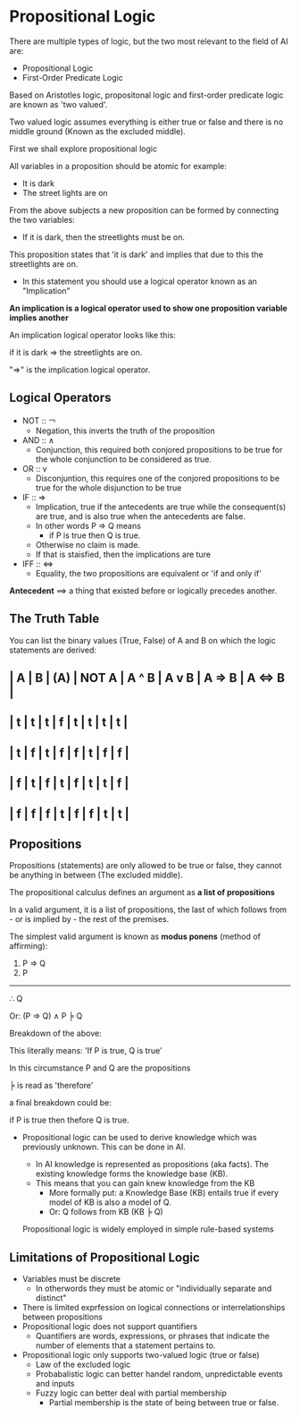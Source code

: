 # Propositional Logic 

There are multiple types of logic, but the two most relevant to the field of AI are: 

- Propositional Logic 
- First-Order Predicate Logic 

Based on Aristotles logic, propositonal logic and first-order predicate logic are known as 'two valued'. 

Two valued logic assumes everything is either true or false and there is no middle ground (Known as the excluded middle).

First we shall explore propositional logic

All variables in a proposition should be atomic for example: 

- It is dark 
- The street lights are on

From the above subjects a new proposition can be formed by connecting the two variables: 

- If it is dark, then the streetlights must be on. 

This proposition states that 'it is dark' and implies that due to this the streetlights are on. 

- In this statement you should use a logical operator known as an "Implication"

**An implication is a logical operator used to show one proposition variable implies another**

An implication logical operator looks like this: 

if it is dark => the streetlights are on. 

"=>" is the implication logical operator.

## Logical Operators 

- NOT :: ￢ 
  - Negation, this inverts the truth of the proposition 
- AND :: ∧
  - Conjunction, this required both conjored propositions to be true for the whole conjunction to be considered as true. 
- OR :: v
  - Disconjuntion, this requires one of the conjored propositions to be true for the whole disjunction to be true 
- IF :: => 
  - Implication, true if the antecedents are true while the consequent(s) are true, and is also true when the antecedents are false.
  - In other words P => Q means 
    - if P is true then Q is true. 
  - Otherwise no claim is made. 
  - If that is staisfied, then the implications are ture 
- IFF :: <=>
  - Equality, the two propositions are equivalent or 'if and only if' 

**Antecedent** ==> a thing that existed before or logically precedes another.

## The Truth Table 

You can list the binary values (True, False) of A and B on which the logic statements are derived: 

| A     | B     | (A)     | NOT A     | A ^ B   | A v B   | A => B    | A <=> B |
---------------------------------------------------------------------------------
| t     | t     | t       | f         | t       | t       | t         | t       |
---------------------------------------------------------------------------------
| t     | f     | t       | f         | f       | t       | f         | f       |
---------------------------------------------------------------------------------
| f     | t     | f       | t         | f       | t       | t         | f       |
---------------------------------------------------------------------------------
| f     | f     | f       | t         | f       | f       | t         | t       |
---------------------------------------------------------------------------------

## Propositions 

Propositions (statements) are only allowed to be true or false, they cannot be anything in between (The excluded middle).

The propositional calculus defines an argument as **a list of propositions** 

In a valid argument, it is a list of propositions, the last of which follows from - or is implied by - the rest of the premises. 

The simplest valid argument is known as **modus ponens** (method of affirming): 

1. P => Q
2. P
-------------------
∴ Q

Or: (P ⇒ Q) ∧ P ╞ Q

Breakdown of the above: 

This literally means: 'If P is true, Q is true'

In this circumstance P and Q are the propositions

╞ is read as 'therefore'

a final breakdown could be: 

if P is true then thefore Q is true. 

- Propositional logic can be used to derive knowledge which was previously unknown. This can be done in AI.
  - In AI knowledge is represented as propositions (aka facts). The existing knowledge forms the knowledge base (KB).
  - This means that you can gain knew knowledge from the KB 
    - More formally put: a Knowledge Base (KB) entails true if every model of KB is also a model of Q.
    - Or: Q follows from KB (KB ╞ Q)

  Propositional logic is widely employed in simple rule-based systems

## Limitations of Propositional Logic 

- Variables must be discrete
  - In otherwords they must be atomic or "individually separate and distinct"
- There is limited exprfession on logical connections or interrelationships between propositions
- Propositional logic does not support quantifiers
  - Quantifiers are words, expressions, or phrases that indicate the number of elements that a statement pertains to.
- Propositional logic only supports two-valued logic (true or false)
  - Law of the excluded logic 
  - Probabalistic logic can better handel random, unpredictable events and inputs 
  - Fuzzy logic can better deal with partial membership 
    - Partial membership is the state of being between true or false. 

